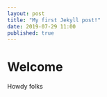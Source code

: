```yaml
---
layout: post
title: "My first Jekyll post!"
date: 2019-07-29 11:00
published: true
---
```


# Welcome

Howdy folks
